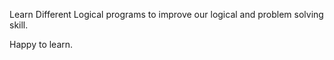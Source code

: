 Learn Different Logical programs to improve our logical and problem solving skill.

Happy to learn.

